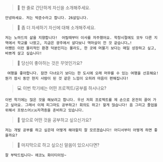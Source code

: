 > 👋 한 줄로 간단하게 자신을 소개해주세요.

    안녕하세요. 저는 박준수라고 합니다. 26살입니다.

> 🔎 좀 더 자세하기 자신에 대해 소개해주세요.

    저는 노마드의 삶을 지향합니다!  어릴때부터 이사를 자주했어요. 학창시절에도 모두 다른 지역에서 학교를 나왔고, 지금은 광주에서 살다보니 역마살이 낀 것 같습니다…!
    어쨌든 이런 물리적인 환경 덕분인지는 몰라도, 한 곳에 머물기 보다는 매일 성장하고 싶고, 바쁘게 살고 싶습니다!

> 💌 당신이 좋아하는 것은 무엇인가요?

     여행을 좋아합니다. 잠깐 다녀오기 보다는 한 도시에 오래 머무를 수 있는 여행을 선호해요! 뭔가 잠시 동안 현지 사람이 된 것 같은 느낌이 오히려 마음이 편해집니다!

> 💻 이번 학기에는 어떤 프로젝트/공부를 하시나요?

    이번 학기에는 많은 것을 해보려고 합니다. 우선 저희 프로젝트를 제 손으로 온전히 끌어 가고 싶어요. 그래서 이제 피그마도 공부하고! 회의도 하고! 할게 많습니다! 음 그리고 졸업을 위해서 프랑스어🇫🇷자격증을 준비하고 있습니다.

> 👣 앞으로 어떤 것을 공부하고 싶으신가요?

    저는 개발 공부를 하고 싶은데 어떻게 해야할지 잘 모르겠습니다! 어디서부터 어떻게 하면 좋을까요?

> 💙 마지막으로 하고 싶으신 말씀이 있으시다면?

    잘 부탁드립니다~ 에코노 화이티이잉~
